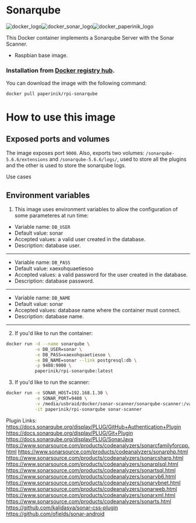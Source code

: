 # Sonarqube

![docker_logo](https://raw.githubusercontent.com/brunocantisano/rpi-sonarqube/master/files/docker.png)![docker_sonar_logo](https://raw.githubusercontent.com/brunocantisano/rpi-sonarqube/master/files/logo-sonarqube.png)![docker_paperinik_logo](https://raw.githubusercontent.com/brunocantisano/rpi-sonarqube/master/files/docker_paperinik_120x120.png)

This Docker container implements a Sonarqube Server with the Sonar Scanner.

 * Raspbian base image.
 
### Installation from [Docker registry hub](https://registry.hub.docker.com/u/paperinik/rpi-sonarqube/).

You can download the image with the following command:

```bash
docker pull paperinik/rpi-sonarqube
```

# How to use this image

Exposed ports and volumes
----

The image exposes port `9000`. Also, exports two volumes: `/sonarqube-5.6.6/extensions` and `/sonarqube-5.6.6/logs/`, used to store all the plugins and the other is used to store the sonarqube logs.

Use cases

Environment variables
----

1) This image uses environment variables to allow the configuration of some parameteres at run time:

* Variable name: `DB_USER`
* Default value: sonar
* Accepted values: a valid user created in the database.
* Description: database user.
----

* Variable name: `DB_PASS`
* Default value: xaexohquaetiesoo
* Accepted values: a valid password for the user created in the database.
* Description: database password.
----

* Variable name: `DB_NAME`
* Default value: sonar
* Accepted values: database name where the container must connect.
* Description: database name.
----

2) If you'd like to run the container:

```bash
docker run -d --name sonarqube \
           -e DB_USER=sonar \
           -e DB_PASS=xaexohquaetiesoo \
           -e DB_NAME=sonar --link postgresql:db \
           -p 9408:9000 \
           paperinik/rpi-sonarqube:latest
```

3) If you'd like to run the scanner:

```bash
docker run -e SONAR_HOST=192.168.1.30 \
           -e SONAR_PORT=9408 \
           -v /media/usbraid/docker/sonar-scanner/sonarqube-scanner:/var/scanner \
           -it paperinik/rpi-sonarqube sonar-scanner
```

Plugin Links:
https://docs.sonarqube.org/display/PLUG/GitHub+Authentication+Plugin
https://docs.sonarqube.org/display/PLUG/Git+Plugin
https://docs.sonarqube.org/display/PLUG/SonarJava
https://www.sonarsource.com/products/codeanalyzers/sonarcfamilyforcpp.html
https://www.sonarsource.com/products/codeanalyzers/sonarphp.html
https://www.sonarsource.com/products/codeanalyzers/sonarcsharp.html
https://www.sonarsource.com/products/codeanalyzers/sonarplsql.html
https://www.sonarsource.com/products/codeanalyzers/sonartsql.html
https://www.sonarsource.com/products/codeanalyzers/sonarvb6.html
https://www.sonarsource.com/products/codeanalyzers/sonarvbnet.html
https://www.sonarsource.com/products/codeanalyzers/sonarweb.html
https://www.sonarsource.com/products/codeanalyzers/sonarxml.html
https://www.sonarsource.com/products/codeanalyzers/sonarts.html
https://github.com/kalidasya/sonar-css-plugin
https://github.com/ofields/sonar-android
